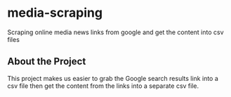 # media-scraping
Scraping online media news links from google and get the content into csv files
## About the Project
This project makes us easier to grab the Google search results link into a csv file then get the content from the links into a separate csv file.
